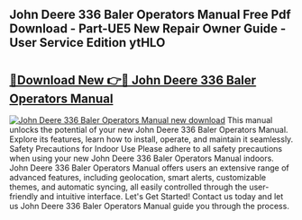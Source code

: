 ## John Deere 336 Baler Operators Manual Free Pdf Download - Part-UE5 New Repair Owner Guide - User Service Edition ytHLO

# <h2><a href="http://bc86709.oget.top/?id=John+Deere+336+Baler+Operators+Manual">🔗Download New 👉🔴 John Deere 336 Baler Operators Manual</a></h2>

[![John Deere 336 Baler Operators Manual new download](https://i.imgur.com/5g1atiW.png)](http://bc86709.oget.top/?id=John+Deere+336+Baler+Operators+Manual)
This manual unlocks the potential of your new John Deere 336 Baler Operators Manual. Explore its features, learn how to install, operate, and maintain it seamlessly. Safety Precautions for Indoor Use Please adhere to all safety precautions when using your new John Deere 336 Baler Operators Manual indoors. John Deere 336 Baler Operators Manual offers users an extensive range of advanced features, including geolocation, smart alerts, customizable themes, and automatic syncing, all easily controlled through the user-friendly and intuitive interface. Let's Get Started! Contact us today and let us John Deere 336 Baler Operators Manual guide you through the process.
